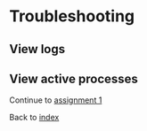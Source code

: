 # Troubleshooting

## View logs

## View active processes


Continue to [assignment 1](content/assign1.md)

Back to [index](../README.md)